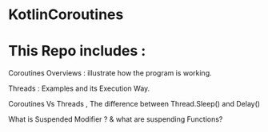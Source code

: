 # KotlinCoroutines
# This Repo includes :

Coroutines Overviews : illustrate how the program is working.

Threads : Examples and its Execution Way.

Coroutines Vs Threads , The difference between Thread.Sleep() and Delay()

What is Suspended Modifier ? & what are suspending Functions?
